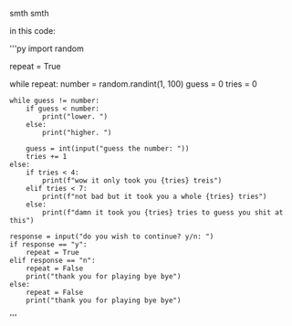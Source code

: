 smth smth

in this code:

'''py
import random

repeat = True

while repeat:
    number = random.randint(1, 100)
    guess = 0
    tries = 0

    while guess != number:
        if guess < number:
            print("lower. ")
        else:
            print("higher. ")
        
        guess = int(input("guess the number: "))
        tries += 1
    else:
        if tries < 4:
            print(f"wow it only took you {tries} treis")
        elif tries < 7:
            print(f"not bad but it took you a whole {tries} tries")
        else:
            print(f"damn it took you {tries} tries to guess you shit at this")

    response = input("do you wish to continue? y/n: ")
    if response == "y":
        repeat = True
    elif response == "n":
        repeat = False
        print("thank you for playing bye bye")
    else:
        repeat = False
        print("thank you for playing bye bye")
'''
